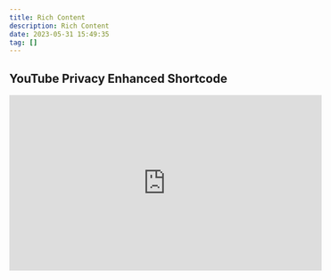 ```yaml
---
title: Rich Content
description: Rich Content
date: 2023-05-31 15:49:35
tag: []
---
```


## YouTube Privacy Enhanced Shortcode 

<iframe width="560" height="315" src="https://www.youtube-nocookie.com/embed/UOxkGD8qRB4?controls=0" title="YouTube video player" frameborder="0" allow="accelerometer; autoplay; clipboard-write; encrypted-media; gyroscope; picture-in-picture; web-share" allowfullscreen></iframe>